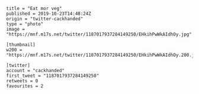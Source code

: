 ```
title = "Eat mor veg"
published = 2019-10-23T14:48:24Z
origin = "twitter-cackhanded"
type = "photo"
image = "https://mnf.m17s.net/twitter/1187017937284149250/EHkihPwWkAIdhOy.jpg"

[thumbnail]
w200 = "https://mnf.m17s.net/twitter/1187017937284149250/EHkihPwWkAIdhOy.200.jpg"

[twitter]
account = "cackhanded"
first_tweet = "1187017937284149250"
retweets = 0
favourites = 2
```

<p class='image'><img src='https://mnf.m17s.net/twitter/1187017937284149250/EHkihPwWkAIdhOy.jpg' alt=''></p>

